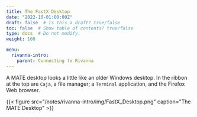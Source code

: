 ```yaml
---
title: The FastX Desktop
date: "2022-10-01:00:00Z"
draft: false  # Is this a draft? true/false
toc: false  # Show table of contents? true/false
type: docs  # Do not modify.
weight: 160

menu:
  rivanna-intro:
    parent: Connecting to Rivanna
---
```


A MATE desktop looks a little like an older Windows desktop. In the ribbon at the top are `Caja`, a file manager; a `Terminal` application, and the Firefox Web browser.   

{{< figure src="/notes/rivanna-intro/img/FastX_Desktop.png" caption="The MATE Desktop" >}}

